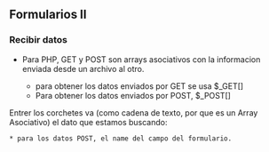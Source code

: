 ## Formularios II

### Recibir datos

- Para PHP, GET y POST son arrays asociativos con la informacion enviada desde un archivo al otro.

    * para obtener los datos enviados por GET se usa $_GET[]
    * Para obtener los datos enviados por POST, $_POST[]

Entrer los corchetes va (como cadena de texto, por que es un Array Asociativo)
el dato que estamos buscando:

    * para los datos POST, el name del campo del formulario.
    

